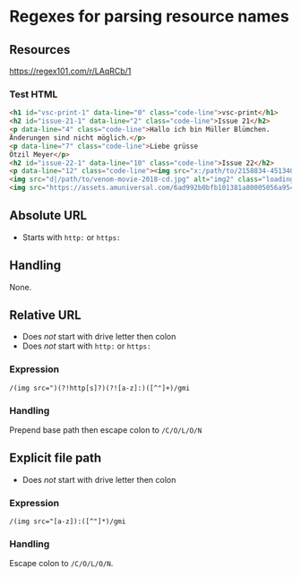 # Regexes for parsing resource names

## Resources
https://regex101.com/r/LAqRCb/1

### Test HTML
```HTML
<h1 id="vsc-print-1" data-line="0" class="code-line">vsc-print</h1>
<h2 id="issue-21-1" data-line="2" class="code-line">Issue 21</h2>
<p data-line="4" class="code-line">Hallo ich bin Müller Blümchen.
Änderungen sind nicht möglich.</p>
<p data-line="7" class="code-line">Liebe grüsse
Ötzil Meyer</p>
<h2 id="issue-22-1" data-line="10" class="code-line">Issue 22</h2>
<p data-line="12" class="code-line"><img src="x:/path/to/2158834-45134090-2560-1440.jpg" alt="img1" class="loading" id="image-hash--695913206"><br>
<img src="d|/path/to/venom-movie-2018-cd.jpg" alt="img2" class="loading" id="image-hash--931243578">
<img src="https://assets.amuniversal.com/6ad992b0bfb101381a80005056a9545d" alt="img3" class="loading" id="image-hash--1870985651"></p>
```

## Absolute URL
* Starts with `http:` or `https:`

## Handling
None.

## Relative URL

* Does _not_ start with drive letter then colon
* Does _not_ start with `http:` or `https:`

### Expression 
```
/(img src=")(?!http[s]?)(?![a-z]:)([^"]+)/gmi
```

### Handling
Prepend base path then escape colon to `/C/O/L/O/N`

## Explicit file path
* Does _not_ start with drive letter then colon

### Expression
```
/(img src="[a-z]):([^"]*)/gmi
```

### Handling
Escape colon to `/C/O/L/O/N`.

